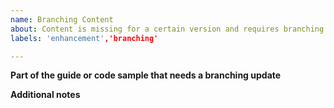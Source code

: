 ```yaml
---
name: Branching Content
about: Content is missing for a certain version and requires branching sections or code samples
labels: 'enhancement','branching'

---
```


**Part of the guide or code sample that needs a branching update**
<!-- URL or path to the file or section in question. -->

**Additional notes**
<!-- Add any other notes about the problem here. -->